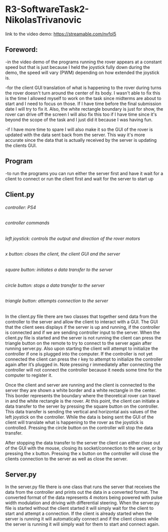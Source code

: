 # R3-SoftwareTask2-NikolasTrivanovic

link to the video demo: https://streamable.com/nvfol5

## Foreword: 

-in the video demo of the programs running the rover appears at a constant speed but that is just because I held the joystick fully down during the demo, the speed will vary (PWM) depending on how extended the joystick is. 

-for the client GUI translation of what is happening to the rover during turns the rover doesn't turn around the center of its body. I wasn't able to fix this is the time I allowed myself to work on the task since midterms are about to start and I need to focus on those. If I have time before the final submission date I will try to fix it. Also, the white rectangle boundary is just for show, the rover can drive off the screen I will also fix this too if I have time since it's beyond the scope of the task and I just did it because I was having fun.

-if I have more time to spare I will also make it so the GUI of the rover is updated with the data sent back from the server. This way it's more accurate since the data that is actually received by the server is updating the clients GUI.

## Program

-to run the programs you can run either the server first and have it wait for a client to connect or run the client first and wait for the server to start up

## Client.py

###### controller: PS4

###### controller commands

###### left joystick: controls the output and direction of the rover motors

###### x button: closes the client, the client GUI and the server

###### square button: initiates a data transfer to the server

###### circle button: stops a data transfer to the server

###### triangle button: attempts connection to the server


In the client.py file there are two classes that together send data from the controller to the server and allow the client to interact with a GUI. The GUI that the client sees displays if the server is up and running, if the controller is connected and if we are sending controller input to the server. When the client.py file is started and the server is not running the client can press the triangle button on the remote to try to connect to the server again after running server.py. Also upon starting the client will attempt to initialize the controller if one is plugged into the computer. If the controller is not yet connected the client can press the r key to attempt to initialize the controller again after it’s plugged in. Note pressing r immediately after connecting the controller will not connect the controller because it needs some time for the computer to register it. 

Once the client and server are running and the client is connected to the server they are shown a white border and a white rectangle in the center. This border represents the boundary where the theoretical rover can travel in and the white rectangle is the rover. At this point, the client can initiate a data transfer to the server by pressing the square button on the controller. This data transfer is sending the vertical and horizontal axis values of the left joystick on the controller. While the data is being sent the GUI of the client will translate what is happening to the rover as the joystick is controlled. Pressing the circle button on the controller will stop the data transfer.

After stopping the data transfer to the server the client can either close out of the GUI with the mouse, closing its socket/connection to the server, or by pressing the x button. Pressing the x button on the controller will close the clients connection to the server as well as close the server.

## Server.py

In the server.py file there is one class that runs the server that receives the data from the controller and prints out the data in a converted format. The converted format of the data represents 4 motors being powered with pulse width modulation and driving with differential steering. When the server.py file is started without the client started it will simply wait for the client to start and attempt a connection. If the client is already started when the server is running it will automatically connect and if the client closes while the server is running it will simply wait for them to start and connect again.


